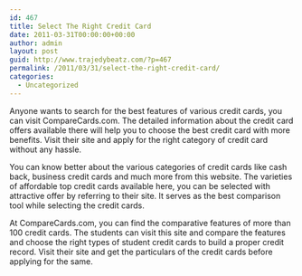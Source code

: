 ```yaml
---
id: 467
title: Select The Right Credit Card
date: 2011-03-31T00:00:00+00:00
author: admin
layout: post
guid: http://www.trajedybeatz.com/?p=467
permalink: /2011/03/31/select-the-right-credit-card/
categories:
  - Uncategorized
---
```

Anyone wants to search for the best features of various credit cards, you can visit CompareCards.com. The detailed information about the credit card offers available there will help you to choose the best credit card with more benefits. Visit their site and apply for the right category of credit card without any hassle.

You can know better about the various categories of credit cards like cash back, business credit cards and much more from this website. The varieties of affordable top credit cards available here, you can be selected with attractive offer by referring to their site. It serves as the best comparison tool while selecting the credit cards.

At CompareCards.com, you can find the comparative features of more than 100 credit cards. The students can visit this site and compare the features and choose the right types of student credit cards to build a proper credit record. Visit their site and get the particulars of the credit cards before applying for the same.